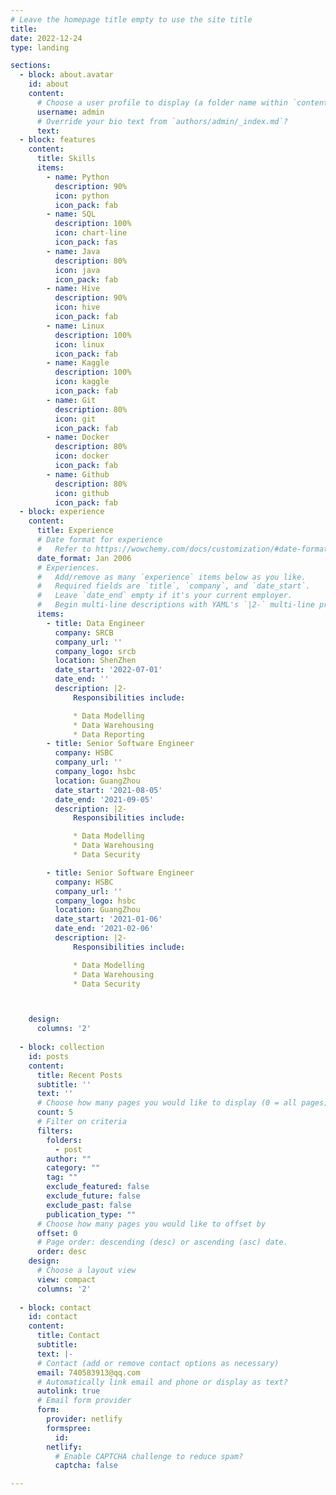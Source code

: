 ```yaml
---
# Leave the homepage title empty to use the site title
title:
date: 2022-12-24
type: landing

sections:
  - block: about.avatar
    id: about
    content:
      # Choose a user profile to display (a folder name within `content/authors/`)
      username: admin
      # Override your bio text from `authors/admin/_index.md`?
      text:
  - block: features
    content:
      title: Skills
      items:
        - name: Python
          description: 90%
          icon: python
          icon_pack: fab
        - name: SQL
          description: 100%
          icon: chart-line
          icon_pack: fas
        - name: Java
          description: 80%
          icon: java
          icon_pack: fab
        - name: Hive
          description: 90%
          icon: hive
          icon_pack: fab
        - name: Linux
          description: 100%
          icon: linux
          icon_pack: fab
        - name: Kaggle
          description: 100%
          icon: kaggle
          icon_pack: fab
        - name: Git
          description: 80%
          icon: git
          icon_pack: fab
        - name: Docker
          description: 80%
          icon: docker
          icon_pack: fab
        - name: Github
          description: 80%
          icon: github
          icon_pack: fab
  - block: experience
    content:
      title: Experience
      # Date format for experience
      #   Refer to https://wowchemy.com/docs/customization/#date-format
      date_format: Jan 2006
      # Experiences.
      #   Add/remove as many `experience` items below as you like.
      #   Required fields are `title`, `company`, and `date_start`.
      #   Leave `date_end` empty if it's your current employer.
      #   Begin multi-line descriptions with YAML's `|2-` multi-line prefix.
      items:
        - title: Data Engineer
          company: SRCB
          company_url: ''
          company_logo: srcb
          location: ShenZhen
          date_start: '2022-07-01'
          date_end: ''
          description: |2-
              Responsibilities include:

              * Data Modelling
              * Data Warehousing
              * Data Reporting
        - title: Senior Software Engineer
          company: HSBC
          company_url: ''
          company_logo: hsbc
          location: GuangZhou
          date_start: '2021-08-05'
          date_end: '2021-09-05'
          description: |2-
              Responsibilities include:

              * Data Modelling
              * Data Warehousing
              * Data Security

        - title: Senior Software Engineer
          company: HSBC
          company_url: ''
          company_logo: hsbc
          location: GuangZhou
          date_start: '2021-01-06'
          date_end: '2021-02-06'
          description: |2-
              Responsibilities include:

              * Data Modelling
              * Data Warehousing
              * Data Security



    design:
      columns: '2'
  
  - block: collection
    id: posts
    content:
      title: Recent Posts
      subtitle: ''
      text: ''
      # Choose how many pages you would like to display (0 = all pages)
      count: 5
      # Filter on criteria
      filters:
        folders:
          - post
        author: ""
        category: ""
        tag: ""
        exclude_featured: false
        exclude_future: false
        exclude_past: false
        publication_type: ""
      # Choose how many pages you would like to offset by
      offset: 0
      # Page order: descending (desc) or ascending (asc) date.
      order: desc
    design:
      # Choose a layout view
      view: compact
      columns: '2'
 
  - block: contact
    id: contact
    content:
      title: Contact
      subtitle:
      text: |-
      # Contact (add or remove contact options as necessary)
      email: 740583913@qq.com
      # Automatically link email and phone or display as text?
      autolink: true
      # Email form provider
      form:
        provider: netlify
        formspree:
          id:
        netlify:
          # Enable CAPTCHA challenge to reduce spam?
          captcha: false

---
```

